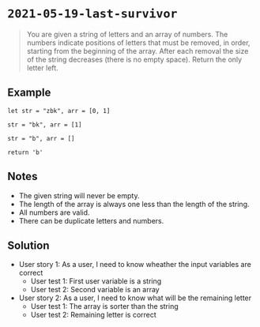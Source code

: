 # `2021-05-19-last-survivor`

> You are given a string of letters and an array of numbers.
> The numbers indicate positions of letters that must be removed, in order, starting from the beginning of the array.
> After each removal the size of the string decreases (there is no empty space).
> Return the only letter left.

## Example

`let str = "zbk", arr = [0, 1]`

`str = "bk", arr = [1]`

`str = "b", arr = []`

`return 'b'`

## Notes

- The given string will never be empty.
- The length of the array is always one less than the length of the string.
- All numbers are valid.
- There can be duplicate letters and numbers.

## Solution

- User story 1: As a user, I need to know wheather the input variables are correct
  - User test 1: First user variable is a string
  - User test 2: Second variable is an array
- User story 2: As a user, I need to know what will be the remaining letter
  - User test 1: The array is sorter than the string
  - User test 2: Remaining letter is correct
